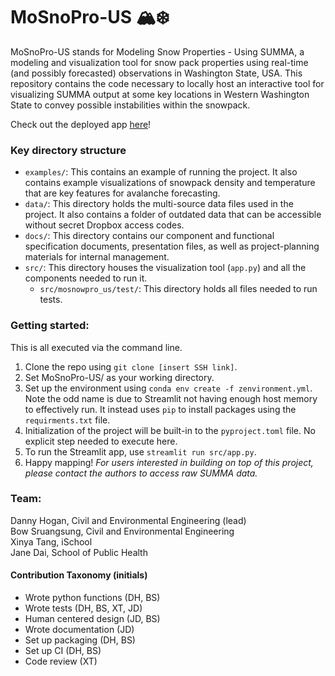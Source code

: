 # MoSnoPro-US 🏔️❄️
MoSnoPro-US stands for Modeling Snow Properties - Using SUMMA, a modeling and visualization tool for snow pack properties using real-time (and possibly forecasted) observations in Washington State, USA. This repository contains the code necessary to locally host an interactive tool for visualizing SUMMA output at some key locations in Western Washington State to convey possible instabilities within the snowpack.

Check out the deployed app [here](https://mosnopro-us.streamlit.app/)!

### **Key directory structure**
- `examples/`: This contains an example of running the project. It also contains example visualizations of snowpack density and temperature that are key features for avalanche forecasting.
- `data/`: This directory holds the multi-source data files used in the project. It also contains a folder of outdated data that can be accessible without secret Dropbox access codes.
- `docs/`: This directory contains our component and functional specification documents, presentation files, as well as project-planning materials for internal management.
- `src/`: This directory houses the visualization tool (`app.py`) and all the components needed to run it.
	- `src/mosnowpro_us/test/`: This directory holds all files needed to run tests.

### **Getting started:**
This is all executed via the command line.
1. Clone the repo using `git clone [insert SSH link]`.
2. Set MoSnoPro-US/ as your working directory.
3. Set up the environment using `conda env create -f zenvironment.yml`. Note the odd name is due to Streamlit not having enough host memory to effectively run. It instead uses `pip` to install packages using the `requirments.txt` file.
4. Initialization of the project will be built-in to the `pyproject.toml` file. No explicit step needed to execute here.
5. To run the Streamlit app, use `streamlit run src/app.py`.
6. Happy mapping! _For users interested in building on top of this project, please contact the authors to access raw SUMMA data._

### **Team:**
Danny Hogan, Civil and Environmental Engineering (lead)  
Bow Sruangsung, Civil and Environmental Engineering  
Xinya Tang, iSchool  
Jane Dai, School of Public Health  

#### Contribution Taxonomy (initials)
- Wrote python functions (DH, BS)
- Wrote tests (DH, BS, XT, JD)
- Human centered design (JD, BS)
- Wrote documentation (JD)
- Set up packaging (DH, BS)
- Set up CI (DH, BS)
- Code review (XT)
